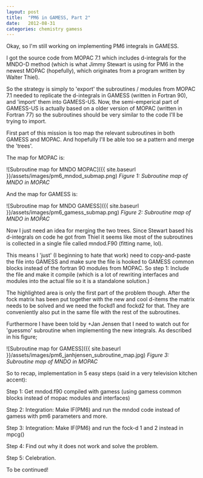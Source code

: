 ```yaml
---
layout: post
title:  "PM6 in GAMESS, Part 2"
date:   2012-08-31
categories: chemistry gamess
---
```


Okay, so I'm still working on implementing PM6 integrals in GAMESS.

I got the source code from MOPAC 7.1 which includes d-integrals for the MNDO-D method (which is what Jimmy Stewart is using for PM6 in the newest MOPAC (hopefully), which originates from a program written by Walter Thiel).

So the strategy is simply to 'export' the subroutines / modules from MOPAC 7.1 needed to replicate the d-integrals in GAMESS (written in Fortran 90),  and 'import' them into GAMESS-US.
Now, the semi-emperical part of GAMESS-US is actually based on a older version of MOPAC (written in Fortran 77) so the subroutines should be very similar to the code I'll be trying to import.

First part of this mission is too map the relevant subroutines in both GAMESS and MOPAC. And hopefully I'll be able too se a pattern and merge the 'trees'.

The map for MOPAC is:

![Subroutine map for MNDO MOPAC]({{ site.baseurl }}/assets/images/pm6_mndod_submap.png)
*Figure 1: Subroutine map of MNDO in MOPAC*

And the map for GAMESS is:

![Subroutine map for MNDO GAMESS]({{ site.baseurl }}/assets/images/pm6_gamess_submap.png)
*Figure 2: Subroutine map of MNDO in MOPAC*

Now I just need an idea for merging the two trees. Since Stewart based his d-integrals on code he got from Thiel it seems like most of the subroutines is collected in a single file called mndod.F90 (fitting name, lol).

This means I 'just' (I beginning to hate that work) need to copy-and-paste the file into GAMESS and make sure the file is hooked to GAMESS common blocks instead of the fortran 90 modules from MOPAC. So step 1: Include the file and make it compile (which is a lot of rewriting interfaces and modules into the actual file so it is a standalone solution.)

The highlighted area is only the first part of the problem though. After the fock matrix has been put together with the new and cool d-items the matrix needs to be solved and we need the fockd1 and fockd2 for that. They are conveniently also put in the same file with the rest of the subroutines.

Furthermore I have been told by +Jan Jensen that I need to watch out for 'guessmo' subroutine when implementing the new integrals. As described in his figure;

![Subroutine map for GAMESS]({{ site.baseurl }}/assets/images/pm6_janhjensen_subroutine_map.jpg)
*Figure 3: Subroutine map of MNDO in MOPAC*

So to recap, implementation in 5 easy steps (said in a very television kitchen accent):

Step 1: Get mndod.f90 compiled with gamess (using gamess common blocks instead of mopac modules and interfaces)

Step 2: Integration: Make IF(PM6) and run the mndod code instead of gamess with pm6 parameters and more.

Step 3: Integration: Make IF(PM6) and run the fock-d 1 and 2 instead in mpcg()

Step 4: Find out why it does not work and solve the problem.

Step 5: Celebration.

To be continued!

